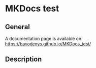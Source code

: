 # MKDocs test

## General 
A documentation page is available on: https://bavodenys.github.io/MKDocs_test/ 

## Description

